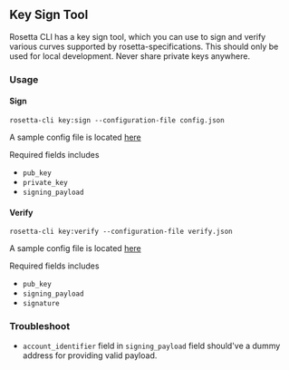 ## Key Sign Tool

Rosetta CLI has a key sign tool, which you can use to sign and verify various curves supported
by rosetta-specifications. This should only be used for local development. Never share private keys anywhere.

### Usage
#### Sign
```
rosetta-cli key:sign --configuration-file config.json
```

A sample config file is located [here](../examples/configuration/sign.json)

Required fields includes
- `pub_key`
- `private_key`
- `signing_payload`


#### Verify
```
rosetta-cli key:verify --configuration-file verify.json
```
A sample config file is located [here](../examples/configuration/verify.json)

Required fields includes
- `pub_key`
- `signing_payload`
- `signature`


### Troubleshoot
- `account_identifier` field in `signing_payload` field should've a dummy address for providing valid payload.